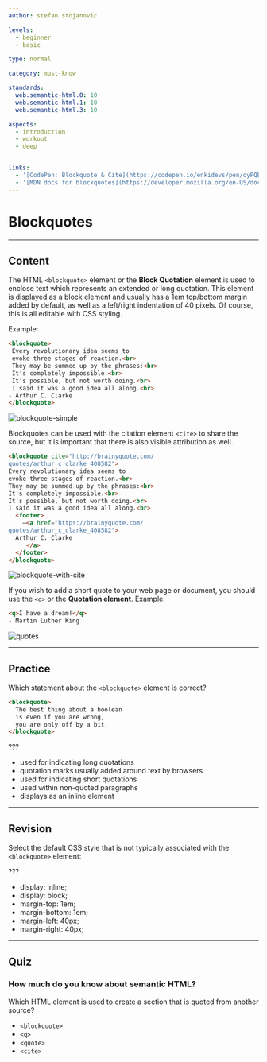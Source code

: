 ```yaml
---
author: stefan.stojanovic

levels:
  - beginner
  - basic

type: normal

category: must-know

standards:
  web.semantic-html.0: 10
  web.semantic-html.1: 10
  web.semantic-html.3: 10

aspects:
  - introduction
  - workout
  - deep


links:
  - '[CodePen: Blockquote & Cite](https://codepen.io/enkidevs/pen/oyPQBr){code}'
  - '[MDN docs for blockquotes](https://developer.mozilla.org/en-US/docs/Web/HTML/Element/blockquote){website}'
---
```

# Blockquotes
---
## Content

The HTML `<blockquote>` element or the **Block Quotation** element is used to enclose text which represents an extended or long quotation. This element is displayed as a block element and usually has a 1em top/bottom margin added by default, as well as a left/right indentation of 40 pixels. Of course, this is all editable with CSS styling.

Example:
```html
<blockquote>
 Every revolutionary idea seems to
 evoke three stages of reaction.<br>
 They may be summed up by the phrases:<br>
 It's completely impossible.<br>
 It's possible, but not worth doing.<br>
 I said it was a good idea all along.<br>
- Arthur C. Clarke
</blockquote>
```

![blockquote-simple](%3Csvg%20xmlns%3D%22http%3A%2F%2Fwww.w3.org%2F2000%2Fsvg%22%20width%3D%22320%22%20height%3D%22170%22%3E%3Cg%20fill%3D%22none%22%20fill-rule%3D%22evenodd%22%3E%3Crect%20width%3D%22320%22%20height%3D%22170%22%20fill%3D%22%23FFF%22%20rx%3D%229%22%2F%3E%3Ctext%20fill%3D%22%23000%22%20font-family%3D%22ArialMT%2C%20Arial%22%20font-size%3D%2216%22%3E%3Ctspan%20x%3D%2218%22%20y%3D%2231%22%3EEvery%20revolutionary%20idea%20seems%20to%20%3C%2Ftspan%3E%20%3Ctspan%20x%3D%2218%22%20y%3D%2248%22%3Eevoke%20three%20stages%20of%20reaction.%20%3C%2Ftspan%3E%20%3Ctspan%20x%3D%2218%22%20y%3D%2265%22%3EThey%20may%20be%20summed%20up%20by%20the%20%3C%2Ftspan%3E%20%3Ctspan%20x%3D%2218%22%20y%3D%2282%22%3Ephrases%3A%3C%2Ftspan%3E%20%3Ctspan%20x%3D%2218%22%20y%3D%2299%22%3EIt%26apos%3Bs%20completely%20impossible.%3C%2Ftspan%3E%20%3Ctspan%20x%3D%2218%22%20y%3D%22116%22%3EIt%26apos%3Bs%20possible%2C%20but%20not%20worth%20doing.%3C%2Ftspan%3E%20%3Ctspan%20x%3D%2218%22%20y%3D%22133%22%3EI%20said%20it%20was%20a%20good%20idea%20all%20along.%3C%2Ftspan%3E%20%3Ctspan%20x%3D%2218%22%20y%3D%22150%22%3E-%20Arthur%20C.%20Clarke%3C%2Ftspan%3E%3C%2Ftext%3E%3C%2Fg%3E%3C%2Fsvg%3E)

Blockquotes can be used with the citation element `<cite>` to share the source, but it is important that there is also visible attribution as well.

```html
<blockquote cite="http://brainyquote.com/
quotes/arthur_c_clarke_408582">
Every revolutionary idea seems to 
evoke three stages of reaction.<br>
They may be summed up by the phrases:<br>
It's completely impossible.<br>
It's possible, but not worth doing.<br>
I said it was a good idea all along.<br>
  <footer>
    —<a href="https://brainyquote.com/
quotes/arthur_c_clarke_408582">
  Arthur C. Clarke
     </a>
  </footer>
</blockquote>
```

![blockquote-with-cite](%3Csvg%20xmlns%3D%22http%3A%2F%2Fwww.w3.org%2F2000%2Fsvg%22%20width%3D%22320%22%20height%3D%22170%22%3E%3Cg%20fill%3D%22none%22%20fill-rule%3D%22evenodd%22%3E%3Crect%20width%3D%22320%22%20height%3D%22170%22%20fill%3D%22%23FFF%22%20rx%3D%229%22%2F%3E%3Ctext%20font-family%3D%22ArialMT%2C%20Arial%22%20font-size%3D%2216%22%3E%3Ctspan%20x%3D%2218%22%20y%3D%2231%22%20fill%3D%22%23000%22%3EEvery%20revolutionary%20idea%20seems%20to%20%3C%2Ftspan%3E%20%3Ctspan%20x%3D%2218%22%20y%3D%2248%22%20fill%3D%22%23000%22%3Eevoke%20three%20stages%20of%20reaction.%20%3C%2Ftspan%3E%20%3Ctspan%20x%3D%2218%22%20y%3D%2265%22%20fill%3D%22%23000%22%3EThey%20may%20be%20summed%20up%20by%20the%20%3C%2Ftspan%3E%20%3Ctspan%20x%3D%2218%22%20y%3D%2282%22%20fill%3D%22%23000%22%3Ephrases%3A%3C%2Ftspan%3E%20%3Ctspan%20x%3D%2218%22%20y%3D%2299%22%20fill%3D%22%23000%22%3EIt%26apos%3Bs%20completely%20impossible.%3C%2Ftspan%3E%20%3Ctspan%20x%3D%2218%22%20y%3D%22116%22%20fill%3D%22%23000%22%3EIt%26apos%3Bs%20possible%2C%20but%20not%20worth%20doing.%3C%2Ftspan%3E%20%3Ctspan%20x%3D%2218%22%20y%3D%22133%22%20fill%3D%22%23000%22%3EI%20said%20it%20was%20a%20good%20idea%20all%20along.%3C%2Ftspan%3E%20%3Ctspan%20x%3D%2218%22%20y%3D%22150%22%20fill%3D%22%230001EE%22%3E-%20Arthur%20C.%20Clarke%3C%2Ftspan%3E%3C%2Ftext%3E%3Cpath%20stroke%3D%22%230001EE%22%20stroke-linecap%3D%22square%22%20d%3D%22M17.5%20152.5h124%22%2F%3E%3C%2Fg%3E%3C%2Fsvg%3E)

If you wish to add a short quote to your web page or document, you should use the `<q>` or the **Quotation element**.
Example:
```html
<q>I have a dream!</q>
- Martin Luther King
```

![quotes](%3Csvg%20xmlns%3D%22http%3A%2F%2Fwww.w3.org%2F2000%2Fsvg%22%20width%3D%22320%22%20height%3D%2250%22%3E%3Cg%20fill%3D%22none%22%20fill-rule%3D%22evenodd%22%3E%3Crect%20width%3D%22320%22%20height%3D%2250%22%20fill%3D%22%23FFF%22%20rx%3D%229%22%2F%3E%3Ctext%20fill%3D%22%23000%22%20font-family%3D%22ArialMT%2C%20Arial%22%20font-size%3D%2216%22%3E%3Ctspan%20x%3D%2218%22%20y%3D%2232%22%3E%E2%80%9CI%20have%20a%20dream!%E2%80%9D%20-%20Martin%20Luther%20King%3C%2Ftspan%3E%3C%2Ftext%3E%3C%2Fg%3E%3C%2Fsvg%3E)

<!--[View CodePen](https://codepen.io/enkidevs/pen/oyPQBr) -->

---
## Practice

Which statement about the `<blockquote>` element is correct?

```html
<blockquote>
  The best thing about a boolean
  is even if you are wrong,
  you are only off by a bit.
</blockquote>
```

???

* used for indicating long quotations
* quotation marks usually added around text by browsers
* used for indicating short quotations
* used within non-quoted paragraphs
* displays as an inline element

---
## Revision

Select the default CSS style that is not typically associated with the `<blockquote>` element:

???

* display: inline;
* display: block;
* margin-top: 1em;
* margin-bottom: 1em;
* margin-left: 40px;
* margin-right: 40px;

---
## Quiz

### How much do you know about semantic HTML?

Which HTML element is used to create a section that is quoted from another source?

* `<blockquote>`
* `<q>`
* `<quote>`
* `<cite>`
